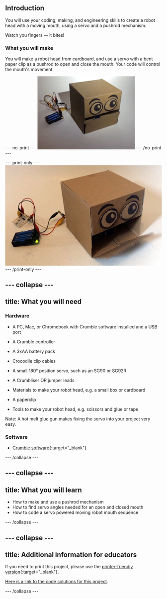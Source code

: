 ## Introduction

You will use your coding, making, and engineering skills to create a robot head with a moving mouth, using a servo and a pushrod mechanism. 

Watch you fingers &mdash; it bites!

### What you will make

You will make a robot head from cardboard, and use a servo with a bent paper clip as a pushrod to open and close the mouth. Your code will control the mouth's movement.

--- no-print ---
![Completed robot head project](images/randomSequenceSelect_completedTask.gif)
--- /no-print ---

--- print-only ---
![Completed robot head project](images/randomSequence_completedTask.png)
--- /print-only ---

--- collapse ---
---
title: What you will need
---
### Hardware

+ A PC, Mac, or Chromebook with Crumble software installed and a USB port

+ A Crumble controller
+ A 3xAA battery pack
+ Crocodile clip cables

+ A small 180° position servo, such as an SG90 or SG92R
+ A Crumbliser OR jumper leads

+ Materials to make your robot head, e.g. a small box or cardboard
+ A paperclip
+ Tools to make your robot head, e.g. scissors and glue or tape

Note: A hot melt glue gun makes fixing the servo into your project very easy.

### Software

+ [Crumble software](https://redfernelectronics.co.uk/crumble-software/){:target="_blank"}

--- /collapse ---

--- collapse ---
---
title: What you will learn
---

+ How to make and use a pushrod mechanism
+ How to find servo angles needed for an open and closed mouth
+ How to code a servo powered moving robot mouth sequence

--- /collapse ---

--- collapse ---
---
title: Additional information for educators
---

If you need to print this project, please use the [printer-friendly version](https://projects.raspberrypi.org/en/projects/make-crumble-robot-heady/print){:target="_blank"}.

[Here is a link to the code solutions for this project](http://rpf.io/p/en/make-crumble-robot-head-get).

--- /collapse ---

